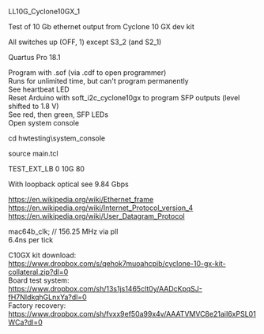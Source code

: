 LL10G_Cyclone10GX_1

Test of 10 Gb ethernet output from Cyclone 10 GX dev kit

All switches up (OFF, 1) except S3_2 (and S2_1)

Quartus Pro 18.1

Program with .sof (via .cdf to open programmer)<br>
Runs for unlimited time, but can't program permanently<br>
See heartbeat LED<br>
Reset Arduino with soft_i2c_cyclone10gx to program SFP outputs (level shifted to 1.8 V)<br>
See red, then green, SFP LEDs<br>
Open system console<br>

 cd hwtesting\\system_console
 
 source main.tcl
 
 TEST_EXT_LB 0 10G 80
 
With loopback optical see 9.84 Gbps<br>

https://en.wikipedia.org/wiki/Ethernet_frame <br>
https://en.wikipedia.org/wiki/Internet_Protocol_version_4 <br>
https://en.wikipedia.org/wiki/User_Datagram_Protocol <br>

mac64b_clk; // 156.25 MHz via pll<br>
6.4ns per tick<br>

C10GX kit download: https://www.dropbox.com/s/qehok7muoahcpib/cyclone-10-gx-kit-collateral.zip?dl=0 <br>
  Board test system: https://www.dropbox.com/sh/13s1js1465clt0y/AADcKpqSJ-fH7NIdkqhGLnxYa?dl=0 <br>
  Factory recovery: https://www.dropbox.com/sh/fvxx9ef50a99x4v/AAATVMVC8e21aiI6xPSL01WCa?dl=0 <br>
